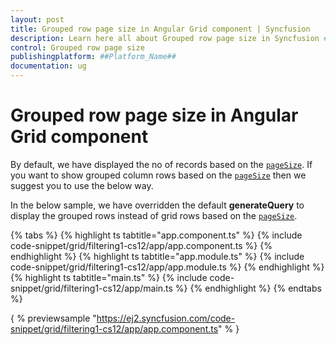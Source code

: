 ```yaml
---
layout: post
title: Grouped row page size in Angular Grid component | Syncfusion
description: Learn here all about Grouped row page size in Syncfusion ##Platform_Name## Grid component of Syncfusion Essential JS 2 and more.
control: Grouped row page size 
publishingplatform: ##Platform_Name##
documentation: ug
---
```


# Grouped row page size in Angular Grid component

By default, we have displayed the no of records based on the [`pageSize`](../../api/grid/pageSettings/#pagesize). If you want to show grouped column rows based on the [`pageSize`](../../api/grid/pageSettings/#pagesize) then we suggest you to use the below way.

In the below sample, we have overridden the default **generateQuery** to display the grouped rows instead of grid rows based on the [`pageSize`](../../api/grid/pageSettings/#pagesize).

{% tabs %}
{% highlight ts tabtitle="app.component.ts" %}
{% include code-snippet/grid/filtering1-cs12/app/app.component.ts %}
{% endhighlight %}
{% highlight ts tabtitle="app.module.ts" %}
{% include code-snippet/grid/filtering1-cs12/app/app.module.ts %}
{% endhighlight %}
{% highlight ts tabtitle="main.ts" %}
{% include code-snippet/grid/filtering1-cs12/app/main.ts %}
{% endhighlight %}
{% endtabs %}
  
{ % previewsample "https://ej2.syncfusion.com/code-snippet/grid/filtering1-cs12/app/app.component.ts" % }